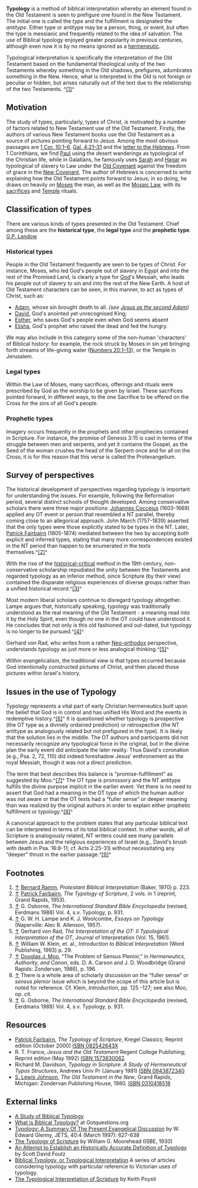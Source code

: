 **Typology** is a method of biblical interpretation whereby an
element found in the Old Testament is seen to prefigure one found
in the New Testament. The initial one is called the *type* and the
fulfillment is designated the *antitype*. Either type or antitype
may be a person, thing, or event, but often the type is messianic
and frequently related to the idea of salvation. The use of
Biblical typology enjoyed greater popularity in previous centuries,
although even now it is by no means ignored as a
[hermeneutic](Hermeneutic "Hermeneutic").

Typological interpretation is specifically the interpretation of
the Old Testament based on the fundamental theological unity of the
two Testaments whereby something in the Old shadows, prefigures,
adumbrates something in the New. Hence, what is interpreted in the
Old is not foreign or peculiar or hidden, but arises naturally out
of the text due to the relationship of the two Testaments.
^[[1]](#note-0)^

## Motivation

The study of types, particularly, types of Christ, is motivated by
a number of factors related to New Testament use of the Old
Testament. Firstly, the authors of various New Testament books use
the Old Testament as a source of pictures pointing forward to
Jesus. Among the most obvious passages are
[1 Cor. 10:1–6](http://www.biblegateway.com/passage/?search=1%20cor%2010.1-6&version=31),
[Gal. 4:21–31](http://www.biblegateway.com/passage/?search=gal%204.21-31&version=31)
and the
[letter to the Hebrews](Epistle_to_the_Hebrews "Epistle to the Hebrews").
From 1 Corinthians, we find [Paul](Paul "Paul") using the desert
wanderings as typological of the Christian life, while in
Galatians, he famously uses
[Sarah](index.php?title=Sarah&action=edit&redlink=1 "Sarah (page does not exist)")
and
[Hagar](index.php?title=Hagar&action=edit&redlink=1 "Hagar (page does not exist)")
as typological of slavery to Law under the
[Old Covenant](index.php?title=Old_Covenant&action=edit&redlink=1 "Old Covenant (page does not exist)")
against the freedom of grace in the
[New Covenant](New_Covenant "New Covenant"). The author of Hebrews
is concerned to write explaining how the Old Testament points
forward to Jesus; in so doing, he draws on heavily on
[Moses](Moses "Moses") the man, as well as the
[Mosaic Law](index.php?title=Mosaic_Law&action=edit&redlink=1 "Mosaic Law (page does not exist)"),
with its
[sacrifices](index.php?title=Sacrifice&action=edit&redlink=1 "Sacrifice (page does not exist)")
and [Temple](Temple "Temple") rituals.

## Classification of types

There are various kinds of types presented in the Old Testament.
Chief among these are the **historical type**, the **legal type**
and the **prophetic type**.
[G.P. Landow](http://www.victorianweb.org/religion/type/typo11.html)

### Historical types

People in the Old Testament frequently are seen to be types of
Christ. For instance, Moses, who led God's people out of slavery in
Egypt and into the rest of the Promised Land, is clearly a type for
[God](God "God")'s Messiah, who leads his people out of slavery to
sin and into the rest of the New Earth. A host of Old Testament
characters can be seen, in this manner, to act as types of Christ,
such as:

-   [Adam](Adam "Adam"), whose sin brought death to all.
    *(see [Jesus as the second Adam](Jesus_as_the_second_Adam "Jesus as the second Adam"))*
-   [David](David "David"), God's anointed yet unrecognised King;
-   [Esther](index.php?title=Esther&action=edit&redlink=1 "Esther (page does not exist)"),
    who saves God's people even when God seems absent
-   [Elisha](index.php?title=Elisha&action=edit&redlink=1 "Elisha (page does not exist)"),
    God's prophet who raised the dead and fed the hungry.

We may also include in this category some of the non-human
'characters' of Biblical history: for example, the rock struck by
Moses in sin yet bringing forth streams of life-giving water
([Numbers 20:1–13](http://www.biblegateway.com/passage/?search=numbers%2020:1-13;&version=31;)),
or the Temple in Jerusalem.

### Legal types

Within the Law of Moses, many sacrifices, offerings and rituals
were prescribed by God as the worship to be given by Israel. These
sacrifices pointed forward, in different ways, to the one Sacrifice
to be offered on the Cross for the sins of all God's people.

### Prophetic types

Imagery occurs frequently in the prophets and other prophecies
contained in Scripture. For instance, the promise of Genesis 3:15
is cast in terms of the struggle between men and serpents, and yet
it contains the Gospel, as the Seed of the woman crushes the head
of the Serpent once and for all on the Cross; it is for this reason
that this verse is called the Protevangelium.

## Survey of perspectives

The historical development of perspectives regarding typology is
important for understanding the issues. For example, following the
Reformation period, several distinct schools of thought developed.
Among conservative scholars there were three major positions:
[Johannes Cocceius](Johannes_Cocceius "Johannes Cocceius")
(1603-1669) applied any OT event or person that resembled a NT
parallel, thereby coming close to an allegorical approach. John
March (1757-1839) asserted that the only types were those
explicitly stated to be types in the NT. Later,
[Patrick Fairbairn](Patrick_Fairbairn "Patrick Fairbairn")
(1805-1874) mediated between the two by accepting both explicit and
inferred types, stating that many more correspondences existed in
the NT period than happen to be enumerated in the texts
themselves.^[[2]](#note-1)^

With the rise of the
[historical-critical](Biblical_criticism "Biblical criticism")
method in the 19th century, non-conservative scholarship repudiated
the unity between the Testaments and regarded typology as an
inferior method, since Scripture (by their view) contained the
disparate religious experiences of diverse groups rather than a
unified historical record.^[[3]](#note-2)^

Most modern liberal scholars continue to disregard typology
altogether. Lampe argues that, historically speaking, typology was
traditionally understood as the real meaning of the Old Testament -
a meaning read into it by the Holy Spirit, even though no one in
the OT could have understood it. He concludes that not only is this
old fashioned and out-dated, but typology is no longer to be
pursued.^[[4]](#note-3)^

Gerhard von Rad, who writes from a rather
[Neo-orthodox](Neo-orthodox "Neo-orthodox") perspective,
understands typology as just more or less analogical
thinking.^[[5]](#note-4)^

Within evangelicalism, the traditional view is that types occurred
because God intentionally constructed pictures of Christ, and then
placed those pictures within Israel's history.

## Issues in the use of Typology

Typology represents a vital part of early Christian hermeneutics
built upon the belief that God is in control and has unified His
Word and the events in redemptive history.^[[6]](#note-5)^ It is
questioned whether typology is prospective (the OT type as a
divinely ordained prediction) or retrospective (the NT antitype as
analogously related but not prefigured in the type). It is likely
that the solution lies in the middle. The OT authors and
participants did not necessarily recognize any typological force in
the original, but in the divine plan the early event did anticipate
the later reality. Thus David's coronation (e.g., Psa. 2, 72, 110)
did indeed foreshadow Jesus' enthronement as the royal Messiah,
though it was not a direct prediction.

The term that best describes this balance is "promise-fulfillment"
as suggested by Moo.^[[7]](#note-6)^ The OT type is promissory and
the NT antitype fulfills the divine purpose implicit in the earlier
event. Yet there is no need to assert that God had a meaning in the
OT type of which the human author was not aware or that the OT
texts had a “fuller sense” or deeper meaning than was realized by
the original authors in order to explain either prophetic
fulfillment or typology.^[[8]](#note-7)^

A canonical approach to the problem states that any particular
biblical text can be interpreted in terms of its total biblical
context. In other words, all of Scripture is analogously related,
NT writers could see many parallels between Jesus and the religious
experiences of Israel (e.g., David's brush with death in Psa.
16:8-11; cf. Acts 2:25-31) without necessitating any “deeper”
thrust in the earlier passage.^[[9]](#note-8)^

## Footnotes

1.  [↑](#ref-0) [Bernard Ramm](Bernard_Ramm "Bernard Ramm"),
    *Protestant Biblical Interpretation* (Baker, 1970) p. 223.
2.  [↑](#ref-1)
    [Patrick Fairbairn](Patrick_Fairbairn "Patrick Fairbairn"),
    *The Typology of Scripture*, 2 vols. in 1 (reprint, Grand Rapids,
    1953).
3.  [↑](#ref-2) G. Osborne,
    *The International Standard Bible Encyclopedia* (revised, Eerdmans
    1988) Vol. 4, s.v. Typology, p. 931.
4.  [↑](#ref-3) G. W. H. Lampe and K. J. Woolcombe,
    *Essays on Typology* (Naperville: Alec R. Allenson, 1957).
5.  [↑](#ref-4) Gerhard von Rad,
    *The Interpretation of the OT: II Typological Interpretation of the OT*,
    Journal of Interpretation (Vol. 15, 1961).
6.  [↑](#ref-5) William W. Klein, et. al.,
    *Introduction to Biblical Interpretation* (Word Publishing, 1993)
    p. 29.
7.  [↑](#ref-6) [Douglas J. Moo](Douglas_J._Moo "Douglas J. Moo"),
    “The Problem of Sensus Plenior,” in
    *Hermeneutics, Authority, and Canon*, eds. D. A. Carson and J. D.
    Woodbridge (Grand Rapids: Zondervan, 1986), p. 196.
8.  [↑](#ref-7) There is a whole area of scholarly discussion on
    the “fuller sense” or *sensus plenior* issue which is beyond the
    scope of this article but is noted for reference. Cf. Klein,
    *Introduction*, pp. 125 -127; see also Moo, op. cit.
9.  [↑](#ref-8) G. Osborne,
    *The International Standard Bible Encyclopedia* (revised, Eerdmans
    1988) Vol. 4, s.v. Typology, p. 931.

## Resources

-   [Patrick Fairbairn](Patrick_Fairbairn "Patrick Fairbairn"),
    *The Typology of Scripture*, Kregel Classics; Reprint edition
    (October 2000)
    [ISBN 082542643X](http://www.theopedia.com/Special:BookSources/082542643X)
-   R. T. France, *Jesus and the Old Testament* Regent College
    Publishing; Reprint edition (May 1992)
    [ISBN 1573830062](http://www.theopedia.com/Special:BookSources/1573830062)
-   Richard M. Davidson,
    *Typology in Scripture: A Study of Hermeneutical Typos Structures*,
    Andrews Univ Pr (January 1981)
    [ISBN 0943872340](http://www.theopedia.com/Special:BookSources/0943872340)
-   [S. Lewis Johnson](S._Lewis_Johnson "S. Lewis Johnson"),
    *The Old Testament in the New*, Grand Rapids, Michigan: Zondervan
    Publishing House, 1980.
    [ISBN 0310418518](http://www.theopedia.com/Special:BookSources/0310418518)

## External links

-   [A Study of Biblical Typology](http://www.christiancourier.com/archives/typology.htm)
-   [What is Biblical Typology?](http://www.gotquestions.org/typology-Biblical.html)
    at Gotquestions.org
-   [Typology: A Summary Of The Present Evangelical Discussion](http://www.biblicalstudies.org.uk/article_typology_glenny.html)
    by W. Edward Glenny, JETS, 40:4 (March 1997): 627-638
-   [The Typology of Scripture](http://www.bible-researcher.com/type.html)
    by William G. Moorehead (ISBE, 1930)
-   [An Attempt to Establish an Historically Accurate Definition of Typology](http://www.quodlibet.net/typology.shtml)
    by Scott David Foutz
-   [Biblical Typology, or Typological Interpretation](http://www.victorianweb.org/religion/type/typologyov.html)
    A series of articles considering typology with particular reference
    to Victorian uses of typology.
-   [The Typological Interpretation of Scripture](http://www.directionjournal.org/article/?475#1)
    by Keith Poysti



